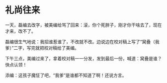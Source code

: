 # 礼尚往来

一天，磊编去改字，被美编给骂了回来：滚，你个死胖子，刚才你干啥去了，现在才来，改不了。 

磊编很生气地说：我招谁惹谁了，不改就不改。边说边在校对稿上写了“窝叠（我爹）”二字，写完就把校对稿给了美编。 

下午三点，美编过来了，拿着校对稿一一分发，发到最后一份，喊道：窝叠是谁？快点认领！ 

添编：这孩子魔怔了吧，“我爹”是谁都不知道了啊！还说方言。